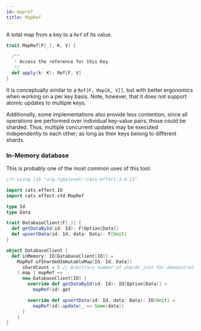 ```yaml
---
id: mapref
title: MapRef
---
```


A total map from a key to a `Ref` of its value.

```scala mdoc:silent
trait MapRef[F[_], K, V] {

  /**
   * Access the reference for this Key
   */
  def apply(k: K): Ref[F, V]
}
```

It is conceptually similar to a `Ref[F, Map[K, V]]`,
but with better ergonomics when working on a per key basis.
Note, however, that it does not support atomic updates to multiple keys.

Additionally, some implementations also provide less contention,
since all operations are performed over individual key-value pairs,
those could be sharded.
Thus, multiple concurrent updates may be executed independently to each other;
as long as their keys belong to different shards.

### In-Memory database

This is probably one of the most common uses of this tool.

```scala mdoc:reset:silent
//> using lib "org.typelevel::cats-effect:3.4.11"

import cats.effect.IO
import cats.effect.std.MapRef

type Id
type Data

trait DatabaseClient[F[_]] {
  def getDataById(id: Id): F[Option[Data]]
  def upsertData(id: Id, data: Data): F[Unit]
}

object DatabaseClient {
  def inMemory: IO[DatabaseClient[IO]] =
    MapRef.ofShardedImmutableMap[IO, Id, Data](
      shardCount = 5 // Arbitrary number of shards just for demonstration.
    ).map { mapRef =>
      new DatabaseClient[IO] {
        override def getDataById(id: Id): IO[Option[Data]] =
          mapRef(id).get

        override def upsertData(id: Id, data: Data): IO[Unit] =
          mapRef(id).update(_ => Some(data))
      }
    }
}
```

